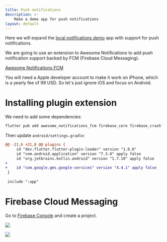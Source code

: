 ```yaml
---
title: Push notifications
description: >-
    Make a demo app for push notifications
layout: default
---
```


Here we will expand the [local notifications demo](local-notifications) app with support for push notifications.

We are going to use an extension to Awesome Notifications to add push
notification support backed by FCM (Firebase Cloud Messaging).

[Awesome Notifications FCM](https://pub.dev/packages/awesome_notifications_fcm)

You will need a Apple developer account to make it work on iPhone, which is a
yearly fee of 99 USD.
So let's just ignore iOS and focus on Android.

# Installing plugin extension

We need to add some dependencies:

```sh
flutter pub add awesome_notifications_fcm firebase_core firebase_crashlytics
```

Then update `android/settings.gradle`:

```diff
@@ -21,6 +21,8 @@ plugins {
     id "dev.flutter.flutter-plugin-loader" version "1.0.0"
     id "com.android.application" version "7.3.0" apply false
     id "org.jetbrains.kotlin.android" version "1.7.10" apply false
+
+    id "com.google.gms.google-services" version "4.4.1" apply false
 }
 
 include ":app"
```

# Firebase Cloud Messaging

Go to [Firebase Console](https://console.firebase.google.com/) and create a project.

![](../fcm_create_project1.png)

![](../fcm_create_project2.png)